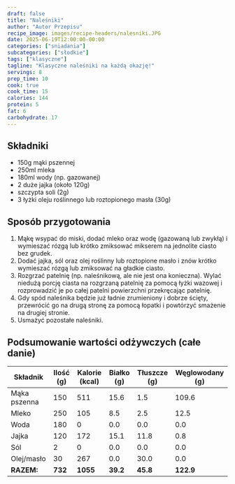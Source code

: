 ```yaml
---
draft: false
title: "Naleśniki"
author: "Autor Przepisu"
recipe_image: images/recipe-headers/nalesniki.JPG
date: 2025-06-19T12:00:00-00:00
categories: ["sniadania"]
subcategories: ["słodkie"]
tags: ["klasyczne"]
tagline: "Klasyczne naleśniki na każdą okazję!"
servings: 8
prep_time: 10
cook: true
cook_time: 15
calories: 144
protein: 5
fat: 6
carbohydrate: 17
---
```


## Składniki
- 150g mąki pszennej
- 250ml mleka
- 180ml wody (np. gazowanej)
- 2 duże jajka (około 120g)
- szczypta soli (2g)
- 3 łyżki oleju roślinnego lub roztopionego masła (30g)

## Sposób przygotowania
1. Mąkę wsypać do miski, dodać mleko oraz wodę (gazowaną lub zwykłą) i wymieszać rózgą lub krótko zmiksować mikserem na jednolite ciasto bez grudek.
2. Dodać jajka, sól oraz olej roślinny lub roztopione masło i znów krótko wymieszać rózgą lub zmiksować na gładkie ciasto.
3. Rozgrzać patelnię (np. naleśnikową, ale nie jest ona konieczna). Wylać niedużą porcję ciasta na rozgrzaną patelnię za pomocą łyżki wazowej i rozprowadzić je po całej patelni powierzchni przekręcając patelnię.
4. Gdy spód naleśnika będzie już ładnie zrumieniony i dobrze ścięty, przewrócić go na drugą stronę za pomocą łopatki i powtórzyć smażenie na drugiej stronie.
5. Usmażyć pozostałe naleśniki.

## Podsumowanie wartości odżywczych (całe danie)

| Składnik         | Ilość (g) | Kalorie (kcal) | Białko (g) | Tłuszcze (g) | Węglowodany (g) |
|------------------|-----------|---------------|------------|--------------|-----------------|
| Mąka pszenna     | 150       | 511           | 15.6       | 1.5          | 109.6           |
| Mleko            | 250       | 105           | 8.5        | 2.5          | 12.5            |
| Woda             | 180       | 0             | 0.0        | 0.0          | 0.0             |
| Jajka            | 120       | 172           | 15.1       | 11.8         | 0.8             |
| Sól              | 2         | 0             | 0.0        | 0.0          | 0.0             |
| Olej/masło       | 30        | 267           | 0.0        | 30.0         | 0.0             |
| **RAZEM:**       | **732**   | **1055**      | **39.2**   | **45.8**     | **122.9**       |